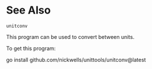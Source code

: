 <!-- Created by mkdoc DO NOT EDIT. -->

# See Also

```
unitconv
```
This program can be used to convert between units\.

To get this program:

go install github\.com/nickwells/unittools/unitconv@latest
